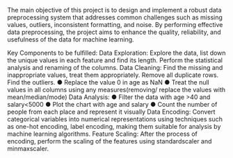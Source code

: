 
The main objective of this project is to design and implement a robust data
preprocessing system that addresses common challenges such as missing values,
outliers, inconsistent formatting, and noise. By performing effective data preprocessing,
the project aims to enhance the quality, reliability, and usefulness of the data for
machine learning.

Key Components to be fulfilled:
Data Exploration: Explore the data, list down the unique values in each feature and find
its length. Perform the statistical analysis and renaming of the columns.
Data Cleaning:
Find the missing and inappropriate values, treat them appropriately. Remove all
duplicate rows. Find the outliers.
● Replace the value 0 in age as NaN
● Treat the null values in all columns using any measures(removing/ replace the
values with mean/median/mode)
Data Analysis:
● Filter the data with age >40 and salary<5000
● Plot the chart with age and salary
● Count the number of people from each place and represent it visually
Data Encoding:
Convert categorical variables into numerical representations using techniques such as
one-hot encoding, label encoding, making them suitable for analysis by machine
learning algorithms.
Feature Scaling:
After the process of encoding, perform the scaling of the features using standardscaler
and minmaxscaler.
